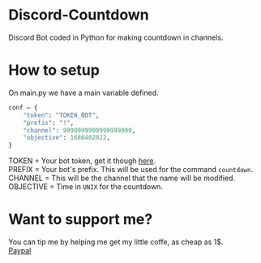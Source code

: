 # Discord-Countdown
Discord Bot coded in Python for making countdown in channels.

# How to setup

On main.py we have a main variable defined.
```py
conf = {
    "token": "TOKEN_BOT",
    "prefix": "!",
    "channel": 9999999999999999999,
    "objective": 1686402822,
}
```

TOKEN     = Your bot token, get it though [here](https://discord.com/developers/applications).<br>
PREFIX    = Your bot's prefix. This will be used for the command `countdown`.<br>
CHANNEL   = This will be the channel that the name will be modified.<br>
OBJECTIVE = Time in `UNIX` for the countdown.<br>

# Want to support me?
You can tip me by helping me get my little coffe, as cheap as 1$.<br>
[Paypal](https://paypal.me/compromissed)
